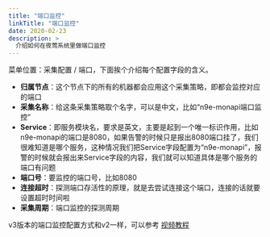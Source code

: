 ```yaml
---
title: "端口监控"
linkTitle: "端口监控"
date: 2020-02-23
description: >
  介绍如何在夜莺系统里做端口监控
---
```



菜单位置：采集配置 / 端口，下面挨个介绍每个配置字段的含义。

- **归属节点**：这个节点下的所有的机器都会应用这个采集策略，即都会监控对应的端口
- **采集名称**：给这条采集策略取个名字，可以是中文，比如“n9e-monapi端口监控”
- **Service**：即服务模块名，要求是英文，主要是起到一个唯一标识作用，比如n9e-monapi的端口是8080，如果告警的时候只是报出8080端口挂了，我们很难知道是哪个服务，这种情况我们把Service字段配置为“n9e-monapi”，报警的时候就会报出来Service字段的内容，我们就可以知道具体是哪个服务的端口有问题
- **端口号**：要监控的端口号，比如8080
- **连接超时**：探测端口存活性的原理，就是去尝试连接这个端口，连接的话就要设置超时时间啦
- **采集周期**：端口监控的探测周期

v3版本的端口监控配置方式和v2一样，可以参考 [视频教程](https://www.bilibili.com/video/BV1dQ4y1N7Aq/)



